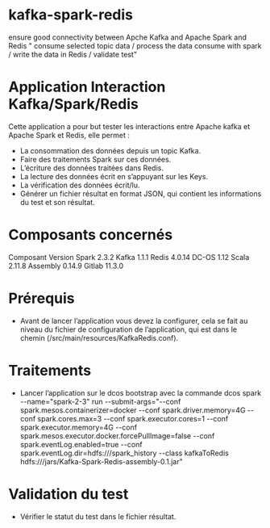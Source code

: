 # kafka-spark-redis
ensure good connectivity between Apche Kafka and Apache Spark and Redis " consume selected topic data  / process the data consume with spark /  write the data in Redis / validate test"


#	Application Interaction Kafka/Spark/Redis

Cette application a pour but tester les interactions entre Apache kafka et Apache Spark et Redis, elle permet :

-	La consommation des données depuis un topic Kafka.
-	Faire des traitements Spark sur ces données.
-	L’écriture des données traitées dans Redis.
-	La lecture des données écrit en s’appuyant sur les Keys.
-	La vérification des données écrit/lu.
-	Générer un fichier résultat en format JSON, qui contient les informations du test et son résultat. 
#	Composants concernés


Composant	  	Version
Spark		2.3.2
Kafka		1.1.1
Redis		4.0.14
DC-OS		1.12
Scala		2.11.8
Assembly		0.14.9
Gitlab		11.3.0



# Prérequis 
-	 Avant de lancer l’application vous devez la configurer, cela se fait au niveau du fichier de configuration de l’application, qui est dans le chemin (/src/main/resources/KafkaRedis.conf).


# Traitements 
-	Lancer l’application sur le dcos bootstrap avec la commande 
dcos spark --name="spark-2-3" run --submit-args="--conf spark.mesos.containerizer=docker --conf spark.driver.memory=4G --conf spark.cores.max=3 --conf spark.executor.cores=1 --conf spark.executor.memory=4G --conf spark.mesos.executor.docker.forcePullImage=false --conf spark.eventLog.enabled=true --conf spark.eventLog.dir=hdfs:///spark_history  --class kafkaToRedis hdfs:///jars/Kafka-Spark-Redis-assembly-0.1.jar"
 
# Validation du test 
- Vérifier le statut du test dans le fichier résultat. 

